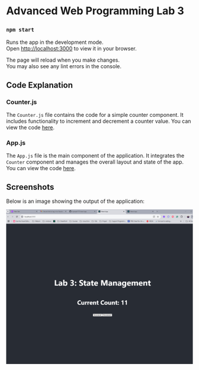 # Advanced Web Programming Lab 3
### `npm start`

Runs the app in the development mode.\
Open [http://localhost:3000](http://localhost:3000) to view it in your browser.

The page will reload when you make changes.\
You may also see any lint errors in the console.


## Code Explanation

### Counter.js

The `Counter.js` file contains the code for a simple counter component. It includes functionality to increment and decrement a counter value. You can view the code [here](./src/Counter.js).

### App.js

The `App.js` file is the main component of the application. It integrates the `Counter` component and manages the overall layout and state of the app. You can view the code [here](./src/App.js).

## Screenshots

Below is an image showing the output of the application:

![ScreensOutputLab3](./public/ScreensOutpoutLab31.png)

